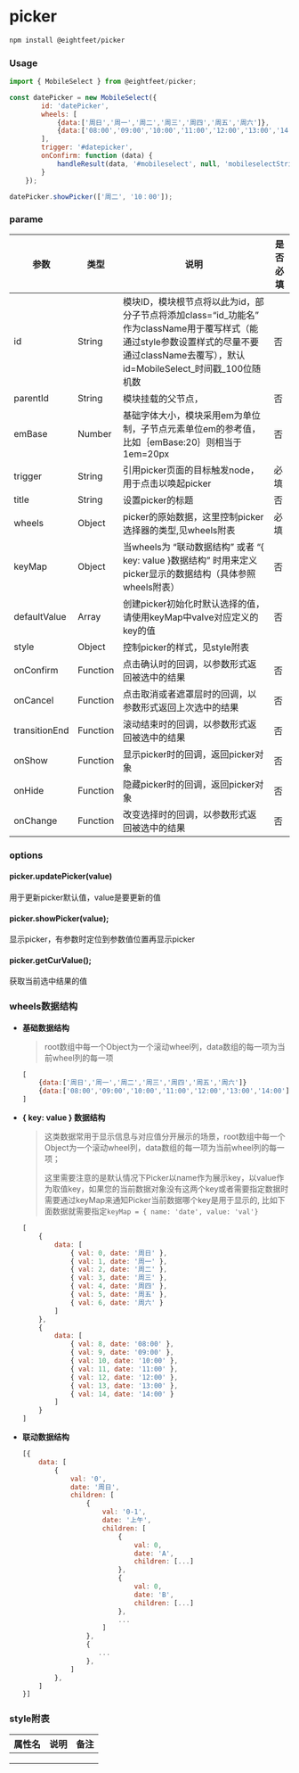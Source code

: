 # picker

```sh
npm install @eightfeet/picker
```

### Usage

```javascript
import { MobileSelect } from @eightfeet/picker;

const datePicker = new MobileSelect({
        id: 'datePicker',
        wheels: [
            {data:['周日','周一','周二','周三','周四','周五','周六']},
            {data:['08:00','09:00','10:00','11:00','12:00','13:00','14:00']}
        ],
        trigger: '#datepicker',
        onConfirm: function (data) {
            handleResult(data, '#mobileselect', null, 'mobileselectStringtype')
        }
    });

datePicker.showPicker(['周二', '10：00']);
```



### parame

| 参数          | 类型     | 说明                                                         | 是否必填 |
| ------------- | -------- | ------------------------------------------------------------ | -------- |
| id            | String   | 模块ID，模块根节点将以此为id，部分子节点将添加class=“id_功能名” 作为className用于覆写样式（能通过style参数设置样式的尽量不要通过className去覆写），默认id=MobileSelect_时间戳_100位随机数 | 否       |
| parentId      | String   | 模块挂载的父节点，                                           | 否       |
| emBase        | Number   | 基础字体大小，模块采用em为单位制，子节点元素单位em的参考值，比如｛emBase:20｝则相当于1em=20px | 否       |
| trigger       | String   | 引用picker页面的目标触发node，用于点击以唤起picker           | 必填     |
| title         | String   | 设置picker的标题                                             | 否       |
| wheels        | Object   | picker的原始数据，这里控制picker选择器的类型,见wheels附表    | 必填     |
| keyMap        | Object   | 当wheels为 “联动数据结构” 或者 “{ key: value }数据结构” 时用来定义picker显示的数据结构（具体参照wheels附表） | 否       |
| defaultValue  | Array    | 创建picker初始化时默认选择的值，请使用keyMap中valve对应定义的key的值 | 否       |
| style         | Object   | 控制picker的样式，见style附表                                |          |
| onConfirm     | Function | 点击确认时的回调，以参数形式返回被选中的结果                 | 否       |
| onCancel      | Function | 点击取消或者遮罩层时的回调，以参数形式返回上次选中的结果     | 否       |
| transitionEnd | Function | 滚动结束时的回调，以参数形式返回被选中的结果                 | 否       |
| onShow        | Function | 显示picker时的回调，返回picker对象                           | 否       |
| onHide        | Function | 隐藏picker时的回调，返回picker对象                           | 否       |
| onChange      | Function | 改变选择时的回调，以参数形式返回被选中的结果                 | 否       |



### options

#### picker.updatePicker(value)

用于更新picker默认值，value是要更新的值



#### picker.showPicker(value);

显示picker，有参数时定位到参数值位置再显示picker



#### picker.getCurValue();

获取当前选中结果的值



### wheels数据结构

- **基础数据结构**

  > root数组中每一个Object为一个滚动wheel列，data数组的每一项为当前wheel列的每一项

  ```javascript
  [
      {data:['周日','周一','周二','周三','周四','周五','周六']}     
      {data:['08:00','09:00','10:00','11:00','12:00','13:00','14:00']}
  ]
  ```

  

- **{ key: value } 数据结构**

  > 这类数据常用于显示信息与对应值分开展示的场景，root数组中每一个Object为一个滚动wheel列，data数组的每一项为当前wheel列的每一项；
  >
  > 这里需要注意的是默认情况下Picker以name作为展示key，以value作为取值key，如果您的当前数据对象没有这两个key或者需要指定数据时需要通过keyMap来通知Picker当前数据哪个key是用于显示的, 比如下面数据就需要指定```keyMap = { name: 'date', value: 'val'}```

  ```javascript
  [
      {
          data: [
              { val: 0, date: '周日' },
              { val: 1, date: '周一' },
              { val: 2, date: '周二' },
              { val: 3, date: '周三' },
              { val: 4, date: '周四' },
              { val: 5, date: '周五' },
              { val: 6, date: '周六' }
          ]
      },
      {
          data: [
              { val: 8, date: '08:00' },
              { val: 9, date: '09:00' },
              { val: 10, date: '10:00' },
              { val: 11, date: '11:00' },
              { val: 12, date: '12:00' },
              { val: 13, date: '13:00' },
              { val: 14, date: '14:00' }
          ]
      }
  ]
  ```

  

- **联动数据结构**  

  ```javascript
  [{
      data: [
          {
              val: '0',
              date: '周日',
              children: [
                  {
                      val: '0-1',
                      date: '上午',
                      children: [
                          {
                              val: 0,
                              date: 'A',
                              children: [...]
                          },
                          {
                              val: 0,
                              date: 'B',
                              children: [...]
                          },
                          ...
                      ]
                  },
                  {
                     ... 
                  },
              ]
          },
      ]
  }]
  ```

  

  

### style附表

| 属性名 | 说明 | 备注 |
| ------ | ---- | ---- |
|        |      |      |
|        |      |      |
|        |      |      |

